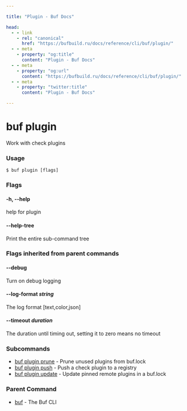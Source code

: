 ```yaml
---

title: "Plugin - Buf Docs"

head:
  - - link
    - rel: "canonical"
      href: "https://bufbuild.ru/docs/reference/cli/buf/plugin/"
  - - meta
    - property: "og:title"
      content: "Plugin - Buf Docs"
  - - meta
    - property: "og:url"
      content: "https://bufbuild.ru/docs/reference/cli/buf/plugin/"
  - - meta
    - property: "twitter:title"
      content: "Plugin - Buf Docs"

---
```


# buf plugin

Work with check plugins

### Usage

```console
$ buf plugin [flags]
```

### Flags

#### \-h, --help

help for plugin

#### \--help-tree

Print the entire sub-command tree

### Flags inherited from parent commands

#### \--debug

Turn on debug logging

#### \--log-format _string_

The log format \[text,color,json\]

#### \--timeout _duration_

The duration until timing out, setting it to zero means no timeout

### Subcommands

- [buf plugin prune](prune/) - Prune unused plugins from buf.lock
- [buf plugin push](push/) - Push a check plugin to a registry
- [buf plugin update](update/) - Update pinned remote plugins in a buf.lock

### Parent Command

- [buf](../) - The Buf CLI
